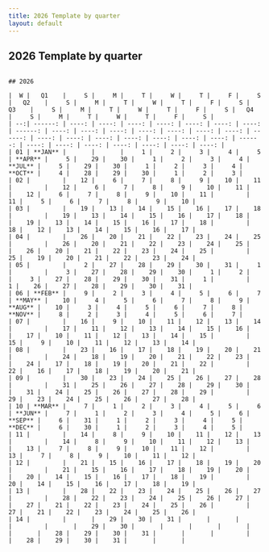 ```yaml
---
title: 2026 Template by quarter
layout: default
---
```


## 2026 Template by quarter

<pre><code>
## 2026

|  W |   Q1    |     S |     M |     T |     W |     T |     F |     S |   Q2    |     S |     M |     T |     W |     T |     F |     S |   Q3    |     S |     M |     T |     W |     T |     F |     S |   Q4    |     S |     M |     T |     W |     T |     F |     S |
| --:| ------: | ----: | ----: | ----: | ----: | ----: | ----: | ----: | ------: | ----: | ----: | ----: | ----: | ----: | ----: | ----: | ------: | ----: | ----: | ----: | ----: | ----: | ----: | ----: | ------: | ----: | ----: | ----: | ----: | ----: | ----: | ----: |
| 01 | **JAN** |       |       |     1 |     2 |     3 |     4 |     5 | **APR** |     5 |    29 |    30 |     1 |     2 |     3 |     4 | **JUL** |     5 |    29 |    30 |     1 |     2 |     3 |     4 | **OCT** |     4 |    28 |    29 |    30 |     1 |     2 |     3 |
| 02 |         |    12 |     6 |     7 |     8 |     9 |    10 |    11 |         |    12 |     6 |     7 |     8 |     9 |    10 |    11 |         |    12 |     6 |     7 |     8 |     9 |    10 |    11 |         |    11 |     5 |     6 |     7 |     8 |     9 |    10 |
| 03 |         |    19 |    13 |    14 |    15 |    16 |    17 |    18 |         |    19 |    13 |    14 |    15 |    16 |    17 |    18 |         |    19 |    13 |    14 |    15 |    16 |    17 |    18 |         |    18 |    12 |    13 |    14 |    15 |    16 |    17 |
| 04 |         |    26 |    20 |    21 |    22 |    23 |    24 |    25 |         |    26 |    20 |    21 |    22 |    23 |    24 |    25 |         |    26 |    20 |    21 |    22 |    23 |    24 |    25 |         |    25 |    19 |    20 |    21 |    22 |    23 |    24 |
| 05 |         |     2 |    27 |    28 |    29 |    30 |    31 |     1 |         |     3 |    27 |    28 |    29 |    30 |     1 |     2 |         |     3 |    27 |    28 |    29 |    30 |    31 |     1 |         |     1 |    26 |    27 |    28 |    29 |    30 |    31 |
| 06 | **FEB** |     9 |     2 |     3 |     4 |     5 |     6 |     7 | **MAY** |    10 |     4 |     5 |     6 |     7 |     8 |     9 | **AUG** |    10 |     3 |     4 |     5 |     6 |     7 |     8 | **NOV** |     8 |     2 |     3 |     4 |     5 |     6 |     7 |
| 07 |         |    16 |     9 |    10 |    11 |    12 |    13 |    14 |         |    17 |    11 |    12 |    13 |    14 |    15 |    16 |         |    17 |    10 |    11 |    12 |    13 |    14 |    15 |         |    15 |     9 |    10 |    11 |    12 |    13 |    14 |
| 08 |         |    23 |    16 |    17 |    18 |    19 |    20 |    21 |         |    24 |    18 |    19 |    20 |    21 |    22 |    23 |         |    24 |    17 |    18 |    19 |    20 |    21 |    22 |         |    22 |    16 |    17 |    18 |    19 |    20 |    21 |
| 09 |         |    30 |    23 |    24 |    25 |    26 |    27 |    28 |         |    31 |    25 |    26 |    27 |    28 |    29 |    30 |         |    31 |    24 |    25 |    26 |    27 |    28 |    29 |         |    29 |    23 |    24 |    25 |    26 |    27 |    28 |
| 10 | **MAR** |     7 |     1 |     2 |     3 |     4 |     5 |     6 | **JUN** |     7 |     1 |     2 |     3 |     4 |     5 |     6 | **SEP** |     6 |    31 |     1 |     2 |     3 |     4 |     5 | **DEC** |     6 |    30 |     1 |     2 |     3 |     4 |     5 |
| 11 |         |    14 |     8 |     9 |    10 |    11 |    12 |    13 |         |    14 |     8 |     9 |    10 |    11 |    12 |    13 |         |    13 |     7 |     8 |     9 |    10 |    11 |    12 |         |    13 |     7 |     8 |     9 |    10 |    11 |    12 |
| 12 |         |    21 |    15 |    16 |    17 |    18 |    19 |    20 |         |    21 |    15 |    16 |    17 |    18 |    19 |    20 |         |    20 |    14 |    15 |    16 |    17 |    18 |    19 |         |    20 |    14 |    15 |    16 |    17 |    18 |    19 |
| 13 |         |    28 |    22 |    23 |    24 |    25 |    26 |    27 |         |    28 |    22 |    23 |    24 |    25 |    26 |    27 |         |    27 |    21 |    22 |    23 |    24 |    25 |    26 |         |    27 |    21 |    22 |    23 |    24 |    25 |    26 |
| 14 |         |       |    29 |    30 |    31 |       |       |       |         |       |    29 |    30 |       |       |       |       |         |       |    28 |    29 |    30 |    31 |       |       |         |       |    28 |    29 |    30 |    31 |       |       |
  
</code></pre>
